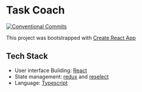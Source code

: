# Task Coach

[![Conventional Commits](https://img.shields.io/badge/Conventional%20Commits-1.0.0-yellow.svg)](https://conventionalcommits.org)

This project was bootstrapped with [Create React App](https://create-react-app.dev/)


## Tech Stack

- User interface Building: [React](https://reactjs.org/)
- State management: [redux](https://redux.js.org) and [reselect](https://github.com/reduxjs/reselect)
- Language: [Typescript](https://www.typescriptlang.org)
